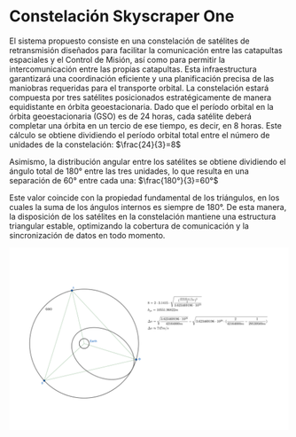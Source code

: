 # Constelación Skyscraper One
El sistema propuesto consiste en una constelación de satélites de retransmisión diseñados para facilitar la comunicación entre las catapultas espaciales y el Control de Misión, así como para permitir la intercomunicación entre las propias catapultas. Esta infraestructura garantizará una coordinación eficiente y una planificación precisa de las maniobras requeridas para el transporte orbital.
La constelación estará compuesta por tres satélites posicionados estratégicamente de manera equidistante en órbita geoestacionaria. Dado que el período orbital en la órbita geoestacionaria (GSO) es de 24 horas, cada satélite deberá completar una órbita en un tercio de ese tiempo, es decir, en 8 horas. Este cálculo se obtiene dividiendo el período orbital total entre el número de unidades de la constelación: $\frac{24}{3}=8$

Asimismo, la distribución angular entre los satélites se obtiene dividiendo el ángulo total de 180° entre las tres unidades, lo que resulta en una separación de 60° entre cada una: $\frac{180°}{3}=60°$

Este valor coincide con la propiedad fundamental de los triángulos, en los cuales la suma de los ángulos internos es siempre de 180°. De esta manera, la disposición de los satélites en la constelación mantiene una estructura triangular estable, optimizando la cobertura de comunicación y la sincronización de datos en todo momento.

![image](docs/image.png)
